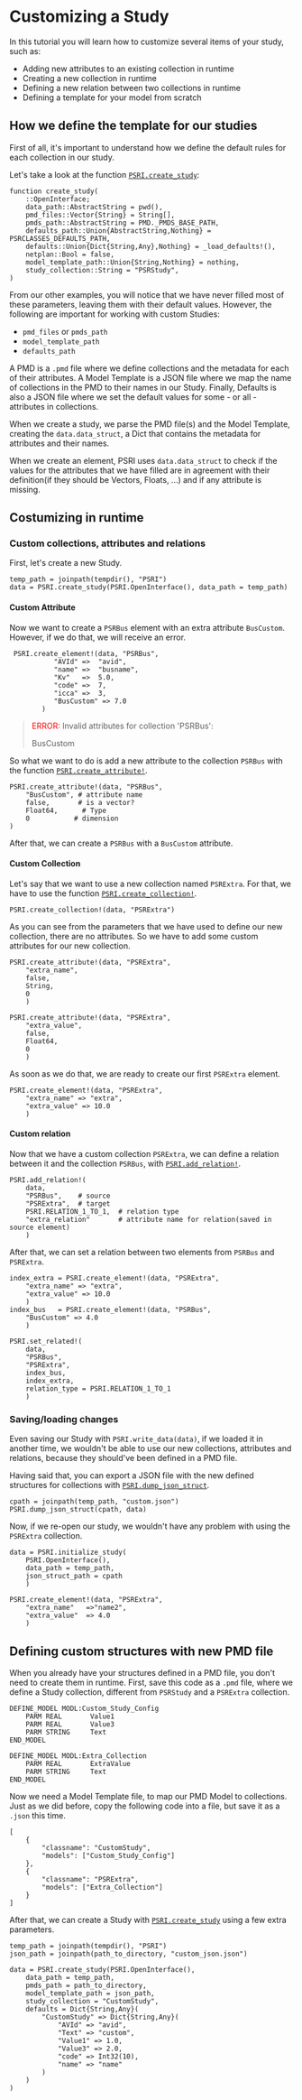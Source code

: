 # Customizing a Study

In this tutorial you will learn how to customize several items of your study, such as:
- Adding new attributes to an existing collection in runtime
- Creating a new collection in runtime
- Defining a new relation between two collections in runtime
- Defining a template for your model from scratch

## How we define the template for our studies

First of all, it's important to understand how we define the default rules for each collection in our study.

Let's take a look at the function [`PSRI.create_study`](@ref):
```
function create_study(
    ::OpenInterface;
    data_path::AbstractString = pwd(),
    pmd_files::Vector{String} = String[],
    pmds_path::AbstractString = PMD._PMDS_BASE_PATH,
    defaults_path::Union{AbstractString,Nothing} = PSRCLASSES_DEFAULTS_PATH,
    defaults::Union{Dict{String,Any},Nothing} = _load_defaults!(),
    netplan::Bool = false,
    model_template_path::Union{String,Nothing} = nothing,
    study_collection::String = "PSRStudy",
)
```

From our other examples, you will notice that we have never filled most of these parameters, leaving them with their default values. However, the following are important for working with custom Studies:

- `pmd_files` or `pmds_path`
- `model_template_path`
- `defaults_path`

A PMD is a `.pmd` file where we define collections and the metadata for each of their attributes. A Model Template is a JSON file where we map the name of collections in the PMD to their names in our Study. Finally, Defaults is also a JSON file where we set the default values for some - or all - attributes in collections.

When we create a study, we parse the PMD file(s) and the Model Template, creating the `data.data_struct`, a Dict that contains the metadata for attributes and their names. 

When we create an element, PSRI uses `data.data_struct` to check if the values for the attributes that we have filled are in agreement with their definition(if they should be Vectors, Floats, ...) and if any attribute is missing. 



## Costumizing in runtime

### Custom collections, attributes and relations

First, let's create a new Study.

```
temp_path = joinpath(tempdir(), "PSRI")
data = PSRI.create_study(PSRI.OpenInterface(), data_path = temp_path)
```
#### Custom Attribute
Now we want to create a `PSRBus` element with an extra attribute `BusCustom`. However, if we do that, we will receive an error.
```
 PSRI.create_element!(data, "PSRBus",
           "AVId" =>  "avid",
           "name" =>  "busname",
           "Kv"   =>  5.0,
           "code" =>  7,
           "icca" =>  3,
           "BusCustom" => 7.0
        )
```
> <span style="color:red">ERROR:</span> Invalid attributes for collection 'PSRBus':
>
>  BusCustom

So what we want to do is add a new attribute to the collection `PSRBus` with the function [`PSRI.create_attribute!`](@ref).

```
PSRI.create_attribute!(data, "PSRBus", 
    "BusCustom", # attribute name
    false,       # is a vector?
    Float64,      # Type
    0           # dimension
)
```

After that, we can create a `PSRBus` with a `BusCustom` attribute.

#### Custom Collection

Let's say that we want to use a new collection named `PSRExtra`. For that, we have to use the function [`PSRI.create_collection!`](@ref).

```
PSRI.create_collection!(data, "PSRExtra")
```

As you can see from the parameters that we have used to define our new collection, there are no attributes. So we have to add some custom attributes for our new collection.

```
PSRI.create_attribute!(data, "PSRExtra",
    "extra_name",
    false,
    String,
    0
    )

PSRI.create_attribute!(data, "PSRExtra",
    "extra_value",
    false,
    Float64,
    0
    )

```

As soon as we do that, we are ready to create our first `PSRExtra` element. 

```
PSRI.create_element!(data, "PSRExtra",
    "extra_name" => "extra",
    "extra_value" => 10.0
    )
```

#### Custom relation

Now that we have a custom collection `PSRExtra`, we can define a relation between it and the collection `PSRBus`, with [`PSRI.add_relation!`](@ref).

```
PSRI.add_relation!(
    data, 
    "PSRBus",    # source  
    "PSRExtra",  # target
    PSRI.RELATION_1_TO_1,  # relation type
    "extra_relation"       # attribute name for relation(saved in source element)
    )
```

After that, we can set a relation between two elements from `PSRBus` and `PSRExtra`.

```
index_extra = PSRI.create_element!(data, "PSRExtra",
    "extra_name" => "extra",
    "extra_value" => 10.0
    )
index_bus   = PSRI.create_element!(data, "PSRBus",
    "BusCustom" => 4.0
    )

PSRI.set_related!(
    data, 
    "PSRBus", 
    "PSRExtra", 
    index_bus, 
    index_extra, 
    relation_type = PSRI.RELATION_1_TO_1
    )
```


### Saving/loading changes

Even saving our Study with `PSRI.write_data(data)`, if we loaded it in another time, we wouldn't be able to use our new collections, attributes and relations, because they should've been defined in a PMD file. 

Having said that, you can export a JSON file with the new defined structures for collections with [`PSRI.dump_json_struct`](@ref).

```
cpath = joinpath(temp_path, "custom.json")
PSRI.dump_json_struct(cpath, data)
```

Now, if we re-open our study, we wouldn't have any problem with using the `PSRExtra` collection.

```
data = PSRI.initialize_study(
    PSRI.OpenInterface(),     
    data_path = temp_path,
    json_struct_path = cpath      
    )

PSRI.create_element!(data, "PSRExtra", 
    "extra_name"   =>"name2", 
    "extra_value"  => 4.0
    )
```


## Defining custom structures with new PMD file

When you already have your structures defined in a PMD file, you don't need to create them in runtime. First, save this code as a `.pmd` file, where we define a Study collection, different from `PSRStudy` and a `PSRExtra` collection. 

```
DEFINE_MODEL MODL:Custom_Study_Config
	PARM REAL 		Value1
	PARM REAL 		Value3
	PARM STRING     Text
END_MODEL

DEFINE_MODEL MODL:Extra_Collection
	PARM REAL 		ExtraValue
	PARM STRING     Text
END_MODEL
```

Now we need a Model Template file, to map our PMD Model to collections. Just as we did before, copy the following code into a file, but save it as a `.json` this time.

```
[
    {
        "classname": "CustomStudy",
        "models": ["Custom_Study_Config"]
    },
    {
        "classname": "PSRExtra",
        "models": ["Extra_Collection"]
    }
]
```

After that, we can create a Study with [`PSRI.create_study`](@ref) using a few extra parameters.

```
temp_path = joinpath(tempdir(), "PSRI")
json_path = joinpath(path_to_directory, "custom_json.json")

data = PSRI.create_study(PSRI.OpenInterface(), 
    data_path = temp_path, 
    pmds_path = path_to_directory, 
    model_template_path = json_path, 
    study_collection = "CustomStudy", 
    defaults = Dict{String,Any}(
        "CustomStudy" => Dict{String,Any}(
            "AVId" => "avid", 
            "Text" => "custom", 
            "Value1" => 1.0, 
            "Value3" => 2.0, 
            "code" => Int32(10), 
            "name" => "name"
        )
    )
)

```